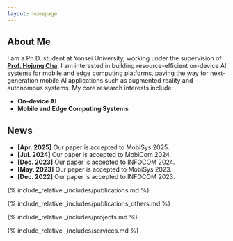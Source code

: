 ```yaml
---
layout: homepage
---
```


## About Me

I am a Ph.D. student at Yonsei University, working under the supervision of <u><strong><a href="https://mobed.yonsei.ac.kr/">Prof. Hojung Cha</a></strong></u>. I am interested in building resource-efficient on-device AI systems for mobile and edge computing platforms, paving the way for next-generation mobile AI applications such as augmented reality and autonomous systems. My core research interests include:

- **On-device AI**
- **Mobile and Edge Computing Systems**

## News

- **[Apr. 2025]** Our paper is accepted to MobiSys 2025.
- **[Jul. 2024]** Our paper is accepted to MobiCom 2024.
- **[Dec. 2023]** Our paper is accepted to INFOCOM 2024.
- **[May. 2023]** Our paper is accepted to MobiSys 2023.
- **[Dec. 2022]** Our paper is accepted to INFOCOM 2023.

{% include_relative _includes/publications.md %}

{% include_relative _includes/publications_others.md %}

{% include_relative _includes/projects.md %}

{% include_relative _includes/services.md %}
